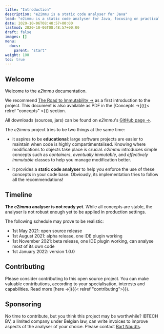 ```yaml
---
title: "Introduction"
description: "e2immu is a static code analyser for Java"
lead: "e2immu is a static code analyser for Java, focusing on practical immutability."
date: 2020-10-06T08:48:57+00:00
lastmod: 2020-10-06T08:48:57+00:00
draft: false
images: []
menu:
  docs:
    parent: "start"
weight: 100
toc: true
---
```


## Welcome

Welcome to the _e2immu_ documentation.

We recommend [The Road to Immutability →](/docs/road-to-immutability.html) as a first introduction to the project. This document is also available as PDF in the [Concepts →]({{< relref "concepts" >}}) section.

All downloads (sources, jars) can be found on _e2immu_'s [GitHub page →](https://github.com/e2immu).


The _e2immu_ project tries to be two things at the same time:

* it aspires to be **educational**: large software projects are easier to maintain when code is highly compartimentalised. Knowing where modifications to objects take place is crucial. _e2immu_ introduces simple concepts such as _containers_, _eventually immutable_, and _effectively immutable_ classes to help you manage modification better.

* it provides a **static code analyser** to help you enforce the use of these concepts in your code base.
Obviously, its implementation tries to follow all the recommendations!


## Timeline

**The _e2immu_ analyser is not ready yet**. While all concepts are stable, the analyser is not robust enough yet to be applied in production settings.

The following schedule may prove to be realistic:

* 1st May 2021: open source release
* 1st August 2021: alpha release, one IDE plugin working
* 1st November 2021: beta release, one IDE plugin working, can analyse most of its own code
* 1st January 2022: version 1.0.0

## Contributing

Please consider contributing to this open source project. You can make valuable
contributions, according to your specialisation, interests and capabilities.
Read more [here →]({{< relref "contributing">}}).

## Sponsoring

No time to contribute, but you think this project may be worthwhile?
IBTECH BV, a limited company under Belgian law, can write invoices to improve aspects of the analyser of your choice.
Please contact [Bart Naudts](mailto:bart.naudts@e2immu.org).

